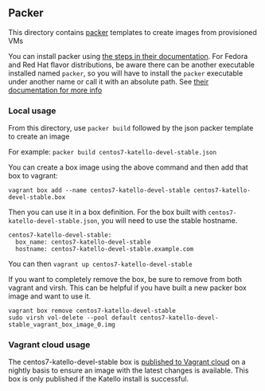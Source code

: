 ## Packer

This directory contains [packer](https://www.packer.io/) templates to create images from provisioned VMs

You can install packer using [the steps in their documentation](http://packer.io/intro/getting-started/install.html). For Fedora and Red Hat flavor distributions, be aware there can be another executable installed named `packer`, so you will have to install the `packer` executable under another name or call it with an absolute path. See [their documentation for more info](http://packer.io/intro/getting-started/install.html#troubleshooting)

### Local usage

From this directory, use `packer build` followed by the json packer template to create an image

For example: `packer build centos7-katello-devel-stable.json`

You can create a box image using the above command and then add that box to vagrant:

```
vagrant box add --name centos7-katello-devel-stable centos7-katello-devel-stable.box
```

Then you can use it in a box definition. For the box built with `centos7-katello-devel-stable.json`, you will need to use the stable hostname.

```
centos7-katello-devel-stable:
  box_name: centos7-katello-devel-stable
  hostname: centos7-katello-devel-stable.example.com
```

You can then `vagrant up centos7-katello-devel-stable`


If you want to completely remove the box, be sure to remove from both vagrant and virsh. This can be helpful if you have built a new packer box image and want to use it.

```
vagrant box remove centos7-katello-devel-stable
sudo virsh vol-delete --pool default centos7-katello-devel-stable_vagrant_box_image_0.img
```


### Vagrant cloud usage

The centos7-katello-devel-stable box is [published to Vagrant cloud](https://app.vagrantup.com/katello/boxes/katello-devel) on a nightly basis to ensure an image with the latest changes is available. This box is only published if the Katello install is successful.
